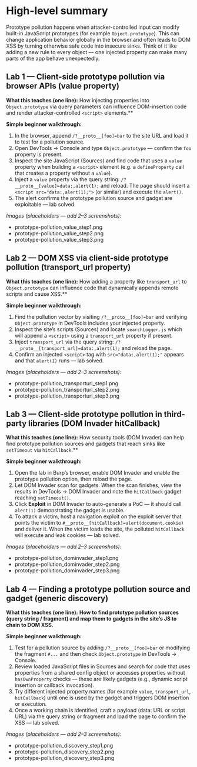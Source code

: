 # High-level summary

Prototype pollution happens when attacker-controlled input can modify built-in JavaScript prototypes (for example `Object.prototype`). This can change application behavior globally in the browser and often leads to DOM XSS by turning otherwise safe code into insecure sinks. Think of it like adding a new rule to every object — one injected property can make many parts of the app behave unexpectedly.

## Lab 1 — Client-side prototype pollution via browser APIs (value property)

**What this teaches (one line):** How injecting properties into `Object.prototype` via query parameters can influence DOM-insertion code and render attacker-controlled `<script>` elements.**

**Simple beginner walkthrough:**

1. In the browser, append `/?__proto__[foo]=bar` to the site URL and load it to test for a pollution source.
2. Open DevTools → Console and type `Object.prototype` — confirm the `foo` property is present.
3. Inspect the site JavaScript (Sources) and find code that uses a `value` property when building a `<script>` element (e.g. a `defineProperty` call that creates a property without a `value`).
4. Inject a `value` property via the query string: `/?__proto__[value]=data:,alert(1);` and reload. The page should insert a `<script src="data:,alert(1);">` (or similar) and execute the `alert()`.
5. The alert confirms the prototype pollution source and gadget are exploitable — lab solved.

*Images (placeholders — add 2–3 screenshots):*

* prototype-pollution_value_step1.png
* prototype-pollution_value_step2.png
* prototype-pollution_value_step3.png


## Lab 2 — DOM XSS via client-side prototype pollution (transport_url property)

**What this teaches (one line):** How adding a property like `transport_url` to `Object.prototype` can influence code that dynamically appends remote scripts and cause XSS.**

**Simple beginner walkthrough:**

1. Find the pollution vector by visiting `/?__proto__[foo]=bar` and verifying `Object.prototype` in DevTools includes your injected property.
2. Inspect the site’s scripts (Sources) and locate `searchLogger.js` which will append a `<script>` using a `transport_url` property if present.
3. Inject `transport_url` via the query string: `/?__proto__[transport_url]=data:,alert(1);` and reload the page.
4. Confirm an injected `<script>` tag with `src="data:,alert(1);"` appears and that `alert(1)` runs — lab solved.

*Images (placeholders — add 2–3 screenshots):*

* prototype-pollution_transporturl_step1.png
* prototype-pollution_transporturl_step2.png
* prototype-pollution_transporturl_step3.png


## Lab 3 — Client-side prototype pollution in third-party libraries (DOM Invader hitCallback)

**What this teaches (one line):** How security tools (DOM Invader) can help find prototype pollution sources and gadgets that reach sinks like `setTimeout` via `hitCallback`.**

**Simple beginner walkthrough:**

1. Open the lab in Burp’s browser, enable DOM Invader and enable the prototype pollution option, then reload the page.
2. Let DOM Invader scan for gadgets. When the scan finishes, view the results in DevTools → DOM Invader and note the `hitCallback` gadget reaching `setTimeout()`.
3. Click **Exploit** in DOM Invader to auto-generate a PoC — it should call `alert(1)` demonstrating the gadget is usable.
4. To attack a victim, host a navigation exploit on the exploit server that points the victim to `#__proto__[hitCallback]=alert(document.cookie)` and deliver it. When the victim loads the site, the polluted `hitCallback` will execute and leak cookies — lab solved.

*Images (placeholders — add 2–3 screenshots):*

* prototype-pollution_dominvader_step1.png
* prototype-pollution_dominvader_step2.png
* prototype-pollution_dominvader_step3.png



## Lab 4 — Finding a prototype pollution source and gadget (generic discovery)

**What this teaches (one line):** **How to find prototype pollution sources (query string / fragment) and map them to gadgets in the site’s JS to chain to DOM XSS.**

**Simple beginner walkthrough:**

1. Test for a pollution source by adding `/?__proto__[foo]=bar` or modifying the fragment `#...` and then check `Object.prototype` in DevTools → Console.
2. Review loaded JavaScript files in Sources and search for code that uses properties from a shared config object or accesses properties without `hasOwnProperty` checks — these are likely gadgets (e.g., dynamic script insertion or callback invocation).
3. Try different injected property names (for example `value`, `transport_url`, `hitCallback`) until one is used by the gadget and triggers DOM insertion or execution.
4. Once a working chain is identified, craft a payload (data: URL or script URL) via the query string or fragment and load the page to confirm the XSS — lab solved.

*Images (placeholders — add 2–3 screenshots):*

* prototype-pollution_discovery_step1.png
* prototype-pollution_discovery_step2.png
* prototype-pollution_discovery_step3.png

